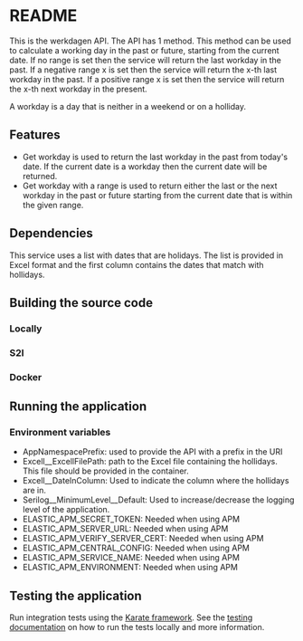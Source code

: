 # README #

This is the werkdagen API. The API has 1 method. This method can be used to calculate a working day in the past or future, starting from the current date. If no range is set then the service will return the last workday in the past. If a negative range x is set then the service will return the x-th last workday in the past. If a positive range x is set then the service will return the x-th next workday in the present. 

A workday is a day that is neither in a weekend or on a holliday. 

## Features ##

* Get workday is used to return the last workday in the past from today's date. If the current date is a workday then the current date will be returned. 
* Get workday with a range is used to return either the last or the next workday in the past or future starting from the current date that is within the given range. 

## Dependencies

This service uses a list with dates that are holidays. The list is provided in Excel format and the first column contains the dates that match with hollidays. 

## Building the source code ##

### Locally ###

### S2I ###

### Docker ###

## Running the application ##

### Environment variables ###

* AppNamespacePrefix: used to provide the API with a prefix in the URI
* Excell__ExcellFilePath: path to the Excel file containing the hollidays. This file should be provided in the container. 
* Excell__DateInColumn: Used to indicate the column where the hollidays are in.
* Serilog__MinimumLevel__Default: Used to increase/decrease the logging level of the application. 
* ELASTIC_APM_SECRET_TOKEN: Needed when using APM
* ELASTIC_APM_SERVER_URL: Needed when using APM
* ELASTIC_APM_VERIFY_SERVER_CERT: Needed when using APM
* ELASTIC_APM_CENTRAL_CONFIG: Needed when using APM
* ELASTIC_APM_SERVICE_NAME: Needed when using APM
* ELASTIC_APM_ENVIRONMENT: Needed when using APM

## Testing the application ##

Run integration tests using the [Karate framework](https://github.com/intuit/karate). See the [testing documentation](./karate/README.md) on how to run the tests locally and more information. 